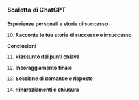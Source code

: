 #### Scaletta di ChatGPT

<small>

**Esperienze personali e storie di successo**

10. **Racconta le tue storie di successo e insuccesso**

**Conclusioni**

11. **Riassunto dei punti chiave**

12. **Incoraggiamento finale**

13. **Sessione di domande e risposte**

14. **Ringraziamenti e chiusura**

</smalL>


<aside class="notes">
</aside>
